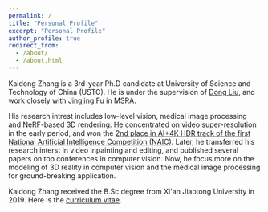 ```yaml
---
permalink: /
title: "Personal Profile"
excerpt: "Personal Profile"
author_profile: true
redirect_from: 
  - /about/
  - /about.html
---
```


Kaidong Zhang is a 3rd-year Ph.D candidate at University of Science and Technology of China (USTC). He is under the supervision of [Dong Liu](http://staff.ustc.edu.cn/~dongeliu/), and work closely with [Jingjing Fu](https://www.microsoft.com/en-us/research/people/jifu/) in MSRA. 

His research intrest includes low-level vision, medical image processing and NeRF-based 3D rendering. He concentrated on video super-resolution in the early period, and won the [2nd place in AI+4K HDR track of the first National Artificial Intelligence Competition (NAIC)](https://sist.ustc.edu.cn/2020/0304/c5146a413984/page.htm). Later, he transferred his research interst in video inpainting and editing, and published several papers on top conferences in computer vision. Now, he focus more on the modeling of 3D reality in computer vision and the medical image processing for ground-breaking application. 

Kaidong Zhang received the B.Sc degree from Xi'an Jiaotong University in 2019. Here is the [curriculum vitae](https://hitachinsk.github.io/files/kd_cv.pdf).
